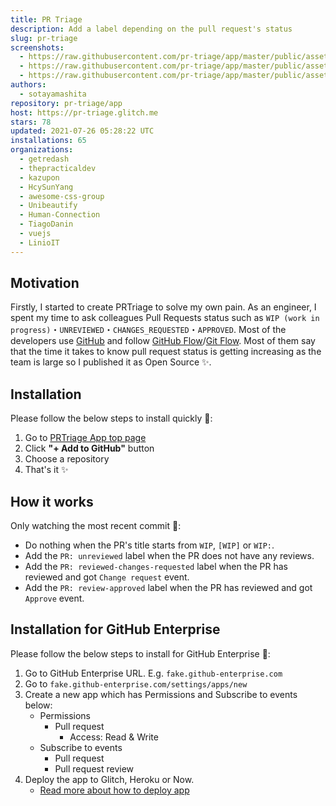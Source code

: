 ```yaml
---
title: PR Triage
description: Add a label depending on the pull request's status
slug: pr-triage
screenshots:
  - https://raw.githubusercontent.com/pr-triage/app/master/public/assets/screenshots/main.png
  - https://raw.githubusercontent.com/pr-triage/app/master/public/assets/screenshots/workflow.png
  - https://raw.githubusercontent.com/pr-triage/app/master/public/assets/screenshots/privacy.png
authors:
  - sotayamashita
repository: pr-triage/app
host: https://pr-triage.glitch.me
stars: 78
updated: 2021-07-26 05:28:22 UTC
installations: 65
organizations:
  - getredash
  - thepracticaldev
  - kazupon
  - HcySunYang
  - awesome-css-group
  - Unibeautify
  - Human-Connection
  - TiagoDanin
  - vuejs
  - LinioIT
---
```


## Motivation

Firstly, I started to create PRTriage to solve my own pain. As an engineer, I spent my time to ask colleagues Pull Requests status such as `WIP (work in progress)`・`UNREVIEWED`・`CHANGES_REQUESTED`・`APPROVED`. Most of the developers use [GitHub](https://github.com) and follow [GitHub Flow](https://guides.github.com/introduction/flow/)/[Git Flow](https://datasift.github.io/gitflow/IntroducingGitFlow.html). Most of them say that the time it takes to know pull request status is getting increasing as the team is large so I published it as Open Source :sparkles:.

## Installation

Please follow the below steps to install quickly :rocket::

1. Go to [PRTriage App top page](https://probot.github.io/apps/pr-triage/)
1. Click **"+ Add to GitHub"** button
1. Choose a repository
1. That's it :sparkles:

## How it works

Only watching the most recent commit :eyes::

- Do nothing when the PR's title starts from `WIP`, `[WIP]` or `WIP:`.
- Add the `PR: unreviewed` label when the PR does not have any reviews.
- Add the `PR: reviewed-changes-requested` label when the PR has reviewed and got `Change request` event.
- Add the `PR: review-approved` label when the PR has reviewed and got `Approve` event.


## Installation for GitHub Enterprise

Please follow the below steps to install for GitHub Enterprise :rocket::

1. Go to GitHub Enterprise URL. E.g. `fake.github-enterprise.com`
1. Go to `fake.github-enterprise.com/settings/apps/new`
1. Create a new app which has Permissions and Subscribe to events below:
    - Permissions
        - Pull request
            - Access: Read & Write
    - Subscribe to events
        - Pull request
        - Pull request review
1. Deploy the app to Glitch, Heroku or Now.
    - [Read more about how to deploy app](https://probot.github.io/docs/deployment/)

